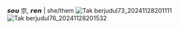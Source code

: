  𝙨𝙤𝙪 宗, 𝙧𝙚𝙣 | she/them
  ![Tak berjudul73_20241128201111](https://github.com/user-attachments/assets/3c859d4d-71c2-4f5d-99ae-654c73533b08)
![Tak berjudul76_20241128201532](https://github.com/user-attachments/assets/16fde60e-fd03-4972-91db-9bd346422094)

